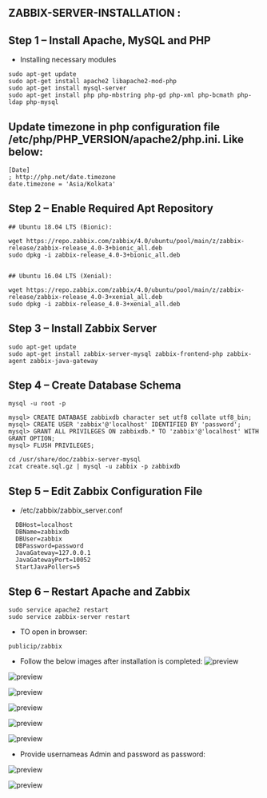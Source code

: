 ## ZABBIX-SERVER-INSTALLATION :

## Step 1 – Install Apache, MySQL and PHP
* Installing necessary modules 

```
sudo apt-get update
sudo apt-get install apache2 libapache2-mod-php
sudo apt-get install mysql-server
sudo apt-get install php php-mbstring php-gd php-xml php-bcmath php-ldap php-mysql
```

## Update timezone in php configuration file /etc/php/PHP_VERSION/apache2/php.ini. Like below:

```
[Date]
; http://php.net/date.timezone
date.timezone = 'Asia/Kolkata'
```
## Step 2 – Enable Required Apt Repository

```
## Ubuntu 18.04 LTS (Bionic):

wget https://repo.zabbix.com/zabbix/4.0/ubuntu/pool/main/z/zabbix-release/zabbix-release_4.0-3+bionic_all.deb
sudo dpkg -i zabbix-release_4.0-3+bionic_all.deb


## Ubuntu 16.04 LTS (Xenial):

wget https://repo.zabbix.com/zabbix/4.0/ubuntu/pool/main/z/zabbix-release/zabbix-release_4.0-3+xenial_all.deb
sudo dpkg -i zabbix-release_4.0-3+xenial_all.deb
```

## Step 3 – Install Zabbix Server

```
sudo apt-get update
sudo apt-get install zabbix-server-mysql zabbix-frontend-php zabbix-agent zabbix-java-gateway
```

## Step 4 – Create Database Schema

```
mysql -u root -p

mysql> CREATE DATABASE zabbixdb character set utf8 collate utf8_bin;
mysql> CREATE USER 'zabbix'@'localhost' IDENTIFIED BY 'password';
mysql> GRANT ALL PRIVILEGES ON zabbixdb.* TO 'zabbix'@'localhost' WITH GRANT OPTION;
mysql> FLUSH PRIVILEGES;
```

```
cd /usr/share/doc/zabbix-server-mysql
zcat create.sql.gz | mysql -u zabbix -p zabbixdb
```

## Step 5 – Edit Zabbix Configuration File

* /etc/zabbix/zabbix_server.conf
```
  DBHost=localhost
  DBName=zabbixdb
  DBUser=zabbix
  DBPassword=password
  JavaGateway=127.0.0.1
  JavaGatewayPort=10052
  StartJavaPollers=5
```

## Step 6 – Restart Apache and Zabbix

```
sudo service apache2 restart
sudo service zabbix-server restart

```

* TO open in browser:
```
publicip/zabbix
```

*  Follow the below images after installation is completed:
![preview](../images/zb4.png)

![preview](../images/zb5.png)

![preview](../images/zb6.png)

![preview](../images/zb7.png)

![preview](../images/zb8.png)


![preview](../images/zb9.png)

* Provide usernameas Admin and password as password:

![preview](../images/zb10.png)

![preview](../images/zb11.png)

